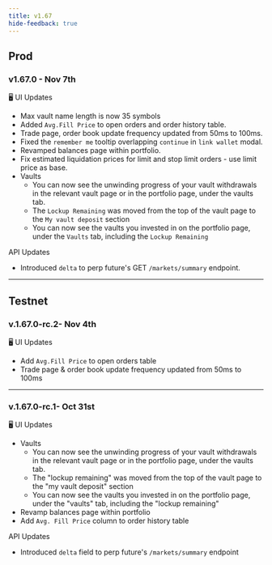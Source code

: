 ```yaml
---
title: v1.67
hide-feedback: true
---
```


## Prod

### v1.67.0 - Nov 7th

🖥️  UI Updates

* Max vault name length is now 35 symbols
* Added `Avg.Fill Price` to open orders and order history table.
* Trade page, order book update frequency updated from 50ms to 100ms.
* Fixed the `remember me` tooltip overlapping `continue` in `link wallet` modal.
* Revamped balances page within portfolio.
* Fix estimated liquidation prices for limit and stop limit orders - use limit price as base.
* Vaults
  * You can now see the unwinding progress of your vault withdrawals in the relevant vault page or in the portfolio page, under the vaults tab.
  * The `Lockup Remaining` was moved from the top of the vault page to the `My vault deposit` section
  * You can now see the vaults you invested in on the portfolio page, under the `Vaults` tab, including the `Lockup Remaining`

API Updates

* Introduced `delta` to perp future's GET `/markets/summary` endpoint.


***

## Testnet

### v.1.67.0-rc.2- Nov 4th

🖥️  UI Updates

* Add `Avg.Fill Price` to open orders table
* Trade page & order book update frequency updated from 50ms to 100ms

***

### v.1.67.0-rc.1- Oct 31st

🖥️  UI Updates

* Vaults
  * You can now see the unwinding progress of your vault withdrawals in the relevant vault page or in the portfolio page, under the vaults tab.
  * The "lockup remaining" was moved from the top of the vault page to the "my vault deposit" section
  * You can now see the vaults you invested in on the portfolio page, under the "vaults" tab, including the "lockup remaining"
* Revamp balances page within portfolio
* Add `Avg. Fill Price` column to order history table

API Updates

* Introduced `delta` field to perp future's `/markets/summary` endpoint
